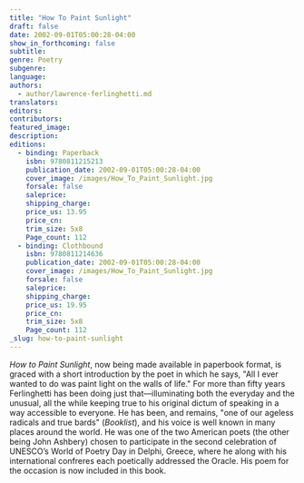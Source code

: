 ```yaml
---
title: "How To Paint Sunlight"
draft: false
date: 2002-09-01T05:00:28-04:00
show_in_forthcoming: false
subtitle:
genre: Poetry
subgenre:
language:
authors:
  - author/lawrence-ferlinghetti.md
translators:
editors:
contributors:
featured_image:
description:
editions:
  - binding: Paperback
    isbn: 9780811215213
    publication_date: 2002-09-01T05:00:28-04:00
    cover_image: /images/How_To_Paint_Sunlight.jpg
    forsale: false
    saleprice:
    shipping_charge:
    price_us: 13.95
    price_cn:
    trim_size: 5x8
    Page_count: 112
  - binding: Clothbound
    isbn: 9780811214636
    publication_date: 2002-09-01T05:00:28-04:00
    cover_image: /images/How_To_Paint_Sunlight.jpg
    forsale: false
    saleprice:
    shipping_charge:
    price_us: 19.95
    price_cn:
    trim_size: 5x8
    Page_count: 112
_slug: how-to-paint-sunlight
---
```


_How to Paint Sunlight_, now being made available in paperbook format, is graced with a short introduction by the poet in which he says, "All I ever wanted to do was paint light on the walls of life." For more than fifty years Ferlinghetti has been doing just that––illuminating both the everyday and the unusual, all the while keeping true to his original dictum of speaking in a way accessible to everyone. He has been, and remains, "one of our ageless radicals and true bards" (_Booklist_), and his voice is well known in many places around the world. He was one of the two American poets (the other being John Ashbery) chosen to participate in the second celebration of UNESCO’s World of Poetry Day in Delphi, Greece, where he along with his international confreres each poetically addressed the Oracle. His poem for the occasion is now included in this book.

